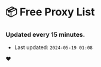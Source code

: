 # :package: Free Proxy List
### Updated every 15 minutes.

- Last updated: `2024-05-19 01:08`

:heart:
